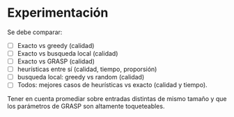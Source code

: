 Experimentación
===============

Se debe comparar:
- [ ] Exacto vs greedy (calidad)
- [ ] Exacto vs busqueda local (calidad)
- [ ] Exacto vs GRASP (calidad)
- [ ] heurísticas entre sí (calidad, tiempo, proporsión)
- [ ] busqueda local: greedy vs random (calidad)
- [ ] Todos: mejores casos de heurísticas vs exacto (calidad y tiempo).

Tener en cuenta promediar sobre entradas distintas de mismo tamaño y que los
parámetros de GRASP son altamente toqueteables.
